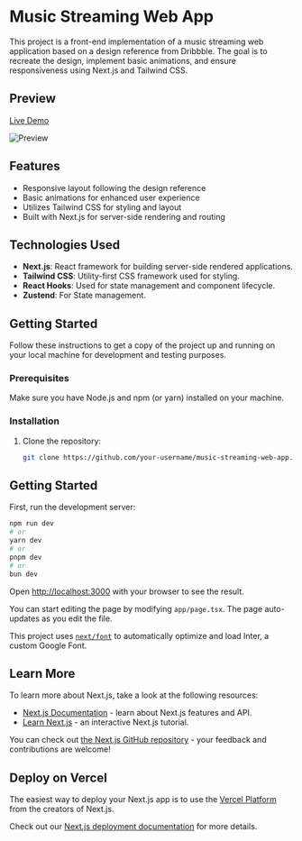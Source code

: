 
# Music Streaming Web App

This project is a front-end implementation of a music streaming web application based on a design reference from Dribbble. The goal is to recreate the design, implement basic animations, and ensure responsiveness using Next.js and Tailwind CSS.

## Preview

[Live Demo](https://superkalam.vercel.app/) <!-- Add a link to your deployed site here -->

![Preview](screenshot.png) <!-- Add a screenshot or gif of your application -->

## Features

- Responsive layout following the design reference
- Basic animations for enhanced user experience
- Utilizes Tailwind CSS for styling and layout
- Built with Next.js for server-side rendering and routing

## Technologies Used

- **Next.js**: React framework for building server-side rendered applications.
- **Tailwind CSS**: Utility-first CSS framework used for styling.
- **React Hooks**: Used for state management and component lifecycle.
- **Zustend**: For State management.

## Getting Started

Follow these instructions to get a copy of the project up and running on your local machine for development and testing purposes.

### Prerequisites

Make sure you have Node.js and npm (or yarn) installed on your machine.

### Installation

1. Clone the repository:

   ```bash
   git clone https://github.com/your-username/music-streaming-web-app.git

## Getting Started

First, run the development server:

```bash
npm run dev
# or
yarn dev
# or
pnpm dev
# or
bun dev
```

Open [http://localhost:3000](http://localhost:3000) with your browser to see the result.

You can start editing the page by modifying `app/page.tsx`. The page auto-updates as you edit the file.

This project uses [`next/font`](https://nextjs.org/docs/basic-features/font-optimization) to automatically optimize and load Inter, a custom Google Font.

## Learn More

To learn more about Next.js, take a look at the following resources:

- [Next.js Documentation](https://nextjs.org/docs) - learn about Next.js features and API.
- [Learn Next.js](https://nextjs.org/learn) - an interactive Next.js tutorial.

You can check out [the Next.js GitHub repository](https://github.com/vercel/next.js/) - your feedback and contributions are welcome!

## Deploy on Vercel

The easiest way to deploy your Next.js app is to use the [Vercel Platform](https://vercel.com/new?utm_medium=default-template&filter=next.js&utm_source=create-next-app&utm_campaign=create-next-app-readme) from the creators of Next.js.

Check out our [Next.js deployment documentation](https://nextjs.org/docs/deployment) for more details.

